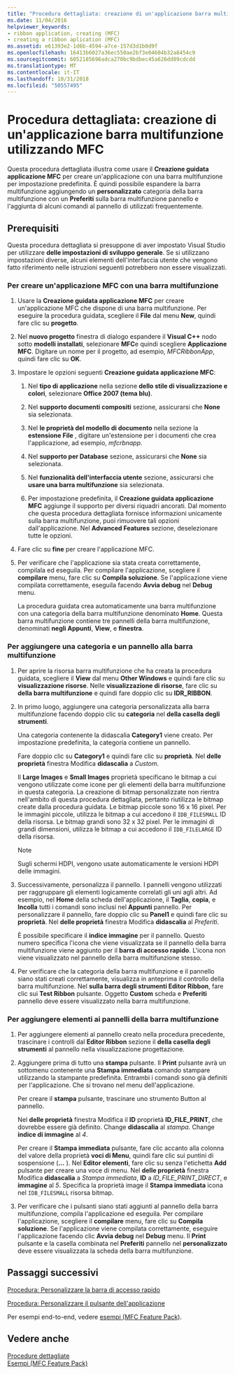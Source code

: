 ```yaml
---
title: "Procedura dettagliata: creazione di un'applicazione barra multifunzione utilizzando MFC"
ms.date: 11/04/2016
helpviewer_keywords:
- ribbon application, creating (MFC)
- creating a ribbon aplication (MFC)
ms.assetid: e61393e2-1d6b-4594-a7ce-157d3d1b0d9f
ms.openlocfilehash: 16413b6027a36ec550ae2bf3e04604b32a8454c9
ms.sourcegitcommit: 6052185696adca270bc9bdbec45a626dd89cdcdd
ms.translationtype: MT
ms.contentlocale: it-IT
ms.lasthandoff: 10/31/2018
ms.locfileid: "50557495"
---
```

# <a name="walkthrough-creating-a-ribbon-application-by-using-mfc"></a>Procedura dettagliata: creazione di un'applicazione barra multifunzione utilizzando MFC

Questa procedura dettagliata illustra come usare il **Creazione guidata applicazione MFC** per creare un'applicazione con una barra multifunzione per impostazione predefinita. È quindi possibile espandere la barra multifunzione aggiungendo un **personalizzato** categoria della barra multifunzione con un **Preferiti** sulla barra multifunzione pannello e l'aggiunta di alcuni comandi al pannello di utilizzati frequentemente.

## <a name="prerequisites"></a>Prerequisiti

Questa procedura dettagliata si presuppone di aver impostato Visual Studio per utilizzare **delle impostazioni di sviluppo generale**. Se si utilizzano impostazioni diverse, alcuni elementi dell'interfaccia utente che vengono fatto riferimento nelle istruzioni seguenti potrebbero non essere visualizzati.

### <a name="to-create-an-mfc-application-that-has-a-ribbon"></a>Per creare un'applicazione MFC con una barra multifunzione

1. Usare la **Creazione guidata applicazione MFC** per creare un'applicazione MFC che dispone di una barra multifunzione. Per eseguire la procedura guidata, scegliere il **File** dal menu **New**, quindi fare clic su **progetto**.

1. Nel **nuovo progetto** finestra di dialogo espandere il **Visual C++** nodo sotto **modelli installati**, selezionare **MFC**e quindi scegliere  **Applicazione MFC**. Digitare un nome per il progetto, ad esempio, *MFCRibbonApp*, quindi fare clic su **OK**.

1. Impostare le opzioni seguenti **Creazione guidata applicazione MFC**:

    1. Nel **tipo di applicazione** nella sezione **dello stile di visualizzazione e colori**, selezionare **Office 2007 (tema blu)**.

    1. Nel **supporto documenti compositi** sezione, assicurarsi che **None** sia selezionata.

    1. Nel **le proprietà del modello di documento** nella sezione la **estensione File** , digitare un'estensione per i documenti che crea l'applicazione, ad esempio, *mfcrbnapp*.

    1. Nel **supporto per Database** sezione, assicurarsi che **None** sia selezionata.

    1. Nel **funzionalità dell'interfaccia utente** sezione, assicurarsi che **usare una barra multifunzione** sia selezionata.

    1. Per impostazione predefinita, il **Creazione guidata applicazione MFC** aggiunge il supporto per diversi riquadri ancorati. Dal momento che questa procedura dettagliata fornisce informazioni unicamente sulla barra multifunzione, puoi rimuovere tali opzioni dall'applicazione. Nel **Advanced Features** sezione, deselezionare tutte le opzioni.

1. Fare clic su **fine** per creare l'applicazione MFC.

1. Per verificare che l'applicazione sia stata creata correttamente, compilala ed eseguila. Per compilare l'applicazione, scegliere il **compilare** menu, fare clic su **Compila soluzione**. Se l'applicazione viene compilata correttamente, eseguila facendo **Avvia debug** nel **Debug** menu.

    La procedura guidata crea automaticamente una barra multifunzione con una categoria della barra multifunzione denominato **Home**. Questa barra multifunzione contiene tre pannelli della barra multifunzione, denominati **negli Appunti**, **View**, e **finestra**.

### <a name="to-add-a-category-and-panel-to-the-ribbon"></a>Per aggiungere una categoria e un pannello alla barra multifunzione

1. Per aprire la risorsa barra multifunzione che ha creata la procedura guidata, scegliere il **View** dal menu **Other Windows** e quindi fare clic su **visualizzazione risorse**. Nelle **visualizzazione di risorse**, fare clic su **della barra multifunzione** e quindi fare doppio clic su **IDR_RIBBON**.

1. In primo luogo, aggiungere una categoria personalizzata alla barra multifunzione facendo doppio clic su **categoria** nel **della casella degli strumenti**.

    Una categoria contenente la didascalia **Category1** viene creato. Per impostazione predefinita, la categoria contiene un pannello.

    Fare doppio clic su **Category1** e quindi fare clic su **proprietà**. Nel **delle proprietà** finestra Modifica **didascalia** a *Custom*.

    Il **Large Images** e **Small Images** proprietà specificano le bitmap a cui vengono utilizzate come icone per gli elementi della barra multifunzione in questa categoria. La creazione di bitmap personalizzate non rientra nell'ambito di questa procedura dettagliata, pertanto riutilizza le bitmap create dalla procedura guidata. Le bitmap piccole sono 16 x 16 pixel. Per le immagini piccole, utilizza le bitmap a cui accedono il `IDB_FILESMALL` ID della risorsa. Le bitmap grandi sono 32 x 32 pixel. Per le immagini di grandi dimensioni, utilizza le bitmap a cui accedono il `IDB_FILELARGE` ID della risorsa.

    > [!NOTE]
    > Sugli schermi HDPI, vengono usate automaticamente le versioni HDPI delle immagini.

1. Successivamente, personalizza il pannello. I pannelli vengono utilizzati per raggruppare gli elementi logicamente correlati gli uni agli altri. Ad esempio, nel **Home** della scheda dell'applicazione, il **Taglia**, **copia**, e **Incolla** tutti i comandi sono inclusi nel  **Appunti** pannello. Per personalizzare il pannello, fare doppio clic su **Panel1** e quindi fare clic su **proprietà**. Nel **delle proprietà** finestra Modifica **didascalia** al *Preferiti*.

    È possibile specificare il **indice immagine** per il pannello. Questo numero specifica l'icona che viene visualizzata se il pannello della barra multifunzione viene aggiunto per il **barra di accesso rapido**. L'icona non viene visualizzato nel pannello della barra multifunzione stesso.

1. Per verificare che la categoria della barra multifunzione e il pannello siano stati creati correttamente, visualizza in anteprima il controllo della barra multifunzione. Nel **sulla barra degli strumenti Editor Ribbon**, fare clic sui **Test Ribbon** pulsante. Oggetto **Custom** scheda e **Preferiti** pannello deve essere visualizzato nella barra multifunzione.

### <a name="to-add-elements-to-the-ribbon-panels"></a>Per aggiungere elementi ai pannelli della barra multifunzione

1. Per aggiungere elementi al pannello creato nella procedura precedente, trascinare i controlli dal **Editor Ribbon** sezione il **della casella degli strumenti** al pannello nella visualizzazione progettazione.

1. Aggiungere prima di tutto una **stampa** pulsante. Il **Print** pulsante avrà un sottomenu contenente una **Stampa immediata** comando stampare utilizzando la stampante predefinita. Entrambi i comandi sono già definiti per l'applicazione. Che si trovano nel menu dell'applicazione.

    Per creare il **stampa** pulsante, trascinare uno strumento Button al pannello.

    Nel **delle proprietà** finestra Modifica il **ID** proprietà **ID_FILE_PRINT**, che dovrebbe essere già definito. Change **didascalia** al *stampa*. Change **indice di immagine** al *4*.

    Per creare il **Stampa immediata** pulsante, fare clic accanto alla colonna del valore della proprietà **voci di Menu**, quindi fare clic sui puntini di sospensione (**...** ). Nel **Editor elementi**, fare clic su senza l'etichetta **Add** pulsante per creare una voce di menu. Nel **delle proprietà** finestra Modifica **didascalia** a *Stampa immediata*, **ID** a *ID_FILE_PRINT_DIRECT*, e **immagine** al *5*. Specifica la proprietà image il **Stampa immediata** icona nel `IDB_FILESMALL` risorsa bitmap.

1. Per verificare che i pulsanti siano stati aggiunti al pannello della barra multifunzione, compila l'applicazione ed eseguila. Per compilare l'applicazione, scegliere il **compilare** menu, fare clic su **Compila soluzione**. Se l'applicazione viene compilata correttamente, eseguire l'applicazione facendo clic **Avvia debug** nel **Debug** menu. Il **Print** pulsante e la casella combinata nel **Preferiti** pannello nel **personalizzato** deve essere visualizzata la scheda della barra multifunzione.

## <a name="next-steps"></a>Passaggi successivi

[Procedura: Personalizzare la barra di accesso rapido](../mfc/how-to-customize-the-quick-access-toolbar.md)

[Procedura: Personalizzare il pulsante dell'applicazione](../mfc/how-to-customize-the-application-button.md)

Per esempi end-to-end, vedere [esempi (MFC Feature Pack)](../visual-cpp-samples.md).

## <a name="see-also"></a>Vedere anche

[Procedure dettagliate](../mfc/walkthroughs-mfc.md)<br/>
[Esempi (MFC Feature Pack)](../visual-cpp-samples.md)
